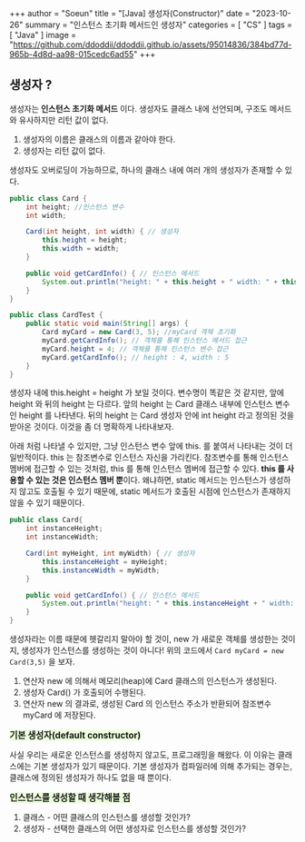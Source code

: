 +++
author = "Soeun"
title = "[Java] 생성자(Constructor)"
date = "2023-10-26"
summary = "인스턴스 초기화 메서드인 생성자"
categories = [
    "CS"
]
tags = [
    "Java"
]
image = "https://github.com/ddoddii/ddoddii.github.io/assets/95014836/384bd77d-965b-4d8d-aa98-015cedc6ad55"
+++

## 생성자 ? 
생성자는 **인스턴스 초기화 메서드** 이다. 생성자도 클래스 내에 선언되며, 구조도 메서드와 유사하지만 리턴 값이 없다. 
1. 생성자의 이름은 클래스의 이름과 같아야 한다. 
2. 생성자는 리턴 값이 없다. 

생성자도 오버로딩이 가능하므로, 하나의 클래스 내에 여러 개의 생성자가 존재할 수 있다. 

```java
public class Card {
    int height; //인스턴스 변수
    int width;

    Card(int height, int width) { // 생성자
        this.height = height;
        this.width = width;
    }

    public void getCardInfo() { // 인스턴스 메서드
        System.out.println("height: " + this.height + " width: " + this.width);
    }
}
```
```java
public class CardTest {
    public static void main(String[] args) {
        Card myCard = new Card(3, 5); //myCard 객체 초기화
        myCard.getCardInfo(); // 객체를 통해 인스턴스 메서드 접근
        myCard.height = 4; // 객체를 통해 인스턴스 변수 접근
        myCard.getCardInfo(); // height : 4, width : 5
    }
}

```

생성자 내에 this.height = height 가 보일 것이다. 변수명이 똑같은 것 같지만, 앞에 height 와 뒤의 height 는 다르다. 앞의 height 는 Card 클래스 내부에 인스턴스 변수인 height 를 나타낸다. 뒤의 height 는 Card 생성자 안에 int height 라고 정의된 것을 받아온 것이다. 이것을 좀 더 명확하게 나타내보자. 

아래 처럼 나타낼 수 있지만, 그냥 인스턴스 변수 앞에 this. 를 붙여서 나타내는 것이 더 일반적이다. this 는 참조변수로 인스턴스 자신을 가리킨다. 참조변수를 통해 인스턴스 멤버에 접근할 수 있는 것처럼, this 를 통해 인스턴스 멤버에 접근할 수 있다. **this 를 사용할 수 있는 것은 인스턴스 멤버 뿐**이다. 왜냐하면, static 메서드는 인스턴스가 생성하지 않고도 호출될 수 있기 때문에, static 메서드가 호출된 시점에 인스턴스가 존재하지 않을 수 있기 때문이다.


```java
public class Card{
    int instanceHeight;
    int instanceWidth;

    Card(int myHeight, int myWidth) { // 생성자
        this.instanceHeight = myHeight;
        this.instanceWidth = myWidth;
    }

    public void getCardInfo() { // 인스턴스 메서드
        System.out.println("height: " + this.instanceHeight + " width: " + this.instanceWidth);
    }
}
```

생성자라는 이름 때문에 헷갈리지 말아야 할 것이, new 가 새로운 객체를 생성한는 것이지, 생성자가 인스턴스를 생성하는 것이 아니다! 위의 코드에서  `Card myCard = new Card(3,5)` 을 보자. 
1. 연산자 new 에 의해서 메모리(heap)에 Card 클래스의 인스턴스가 생성된다.
2. 생성자 Card() 가 호출되어 수행된다.
3. 연산자 new 의 결과로, 생성된 Card 의 인스턴스 주소가 반환되어 참조변수 myCard 에 저장된다.

<span style="font-size:110%"><span style="background-color: #EBFFDA">**기본 생성자(default constructor)**</span></span>

사실 우리는 새로운 인스턴스를 생성하지 않고도, 프로그래밍을 해왔다. 이 이유는 클래스에는 기본 생성자가 있기 때문이다. 기본 생성자가 컴파일러에 의해 추가되는 경우는, 클래스에 정의된 생성자가 하나도 없을 때 뿐이다. 

<span style="font-size:110%"><span style="background-color: #EBFFDA">**인스턴스를 생성할 때 생각해볼 점**</span></span>

1. 클래스 - 어떤 클래스의 인스턴스를 생성할 것인가?
2. 생성자 - 선택한 클래스의 어떤 생성자로 인스턴스를 생성할 것인가? 
